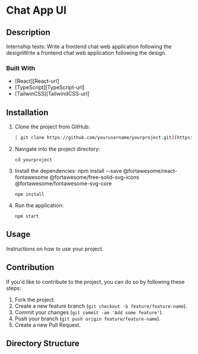 # Chat App UI

## Description

Internship tests: Write a frontend chat web application following the designWrite a frontend chat web application following the design.

### Built With

- [React][React-url]
- [TypeScript][TypeScript-url]
- [TailwinCSS][TailwindCSS-url]

## Installation

1. Clone the project from GitHub:

    ```bash
   [ git clone https://github.com/yourusername/yourproject.git](https://github.com/Junkohoutarou/InternTest.git)
    ```

2. Navigate into the project directory:

    ```
    cd yourproject
    ```

3. Install the dependencies:
npm install --save @fortawesome/react-fontawesome @fortawesome/free-solid-svg-icons @fortawesome/fontawesome-svg-core

    ```
    npm install
    ```

4. Run the application:

    ```
    npm start
    ```

## Usage

Instructions on how to use your project.

## Contribution

If you'd like to contribute to the project, you can do so by following these steps:

1. Fork the project.
2. Create a new feature branch (`git checkout -b feature/feature-name`).
3. Commit your changes (`git commit -am 'Add some feature'`).
4. Push your branch (`git push origin feature/feature-name`).
5. Create a new Pull Request.

## Directory Structure


